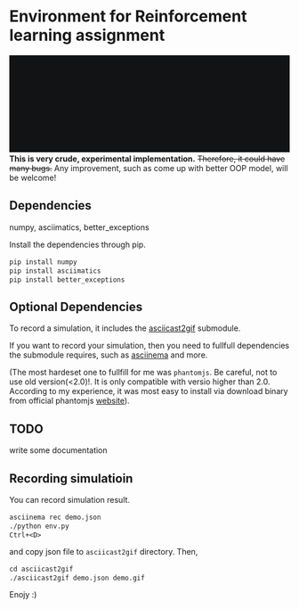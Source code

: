 # Environment for Reinforcement learning assignment

![env](assets/demo.json.gif)
**This is very crude, experimental implementation.** ~~Therefore, it could have many bugs.~~
Any improvement, such as come up with better OOP model, will be welcome!

## Dependencies

numpy, asciimatics, better_exceptions

Install the dependencies through pip.

```
pip install numpy
pip install asciimatics
pip install better_exceptions
```

## Optional Dependencies

To record a simulation, it includes the [asciicast2gif](https://github.com/pettarin/asciicast2gif) submodule.

If you want to record your simulation, then you need to fullfull dependencies the submodule requires, such as [asciinema](https://asciinema.org/) and more.

(The most hardeset one to fullfill for me was `phantomjs`. Be careful, not to use old version(<2.0)!. It is only compatible with versio higher than 2.0. According to my experience, it was most easy to install via download binary from official phantomjs [website](http://phantomjs.org/)).

## TODO

write some documentation

## Recording simulatioin

You can record simulation result.

```
asciinema rec demo.json
./python env.py
Ctrl+<D>
```
and copy json file to `asciicast2gif` directory. Then,
```
cd asciicast2gif
./asciicast2gif demo.json demo.gif
```

Enojy :)
